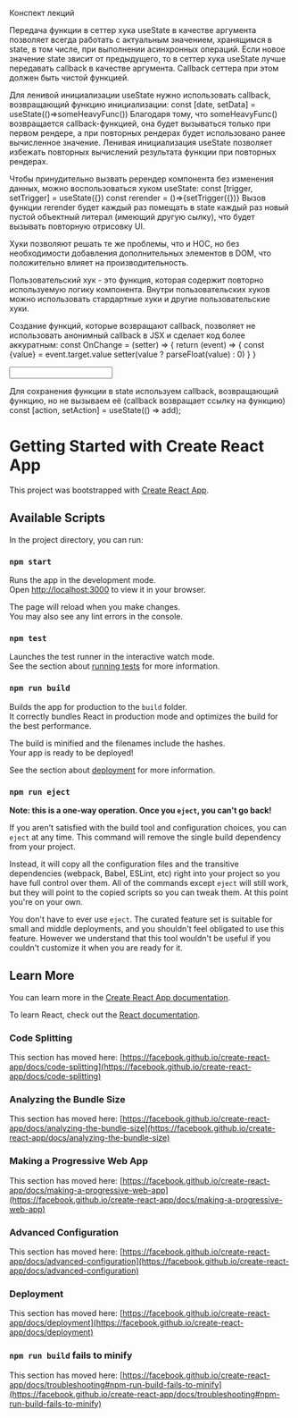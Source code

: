 Конспект лекций

Передача функции в сеттер хука useState в качестве аргумента позволяет всегда работать с актуальным значением,
хранящимся в state, в том числе, при выполнении асинхронных операций.
Если новое значение state звисит от предыдущего,
то в сеттер хука useState лучше передавать callback в качестве аргумента.
Callback сеттера при этом должен быть чистой функцией.


Для ленивой инициализации useState нужно использовать callback, возвращающий функцию инициализации:
const [date, setData] = useState(()=>someHeavyFunc())
Благодаря тому, что someHeavyFunc() возвращается callback-функцией, она будет вызываться только при первом рендере,
а при повторных рендерах будет использовано ранее вычисленное значение.
Ленивая инициализация useState позволяет избежать повторных вычислений результата функции при повторных рендерах.


Чтобы принудительно вызвать ререндер компонента без изменения данных, можно воспользоваться хуком useState:
const [trigger, setTrigger] = useState({})
const rerender = ()=>{setTrigger({})}
Вызов функции rerender будет каждый раз помещать в state каждый раз новый пустой объектный литерал (имеющий другую сылку),
что будет вызывать повторную отрисовку UI.


Хуки позволяют решать те же проблемы, что и HOC, но без необходимости добавления дополнительных элементов в DOM,
что положительно влияет на производительность.


Пользовательский хук - это функция, которая содержит повторно используемую логику компонента.
Внутри пользовательских хуков можно использовать стардартные хуки и другие пользовательские хуки.



Создание функций, которые возвращают callback, позволяет не использовать анонимный callback в JSX и сделает код более аккуратным:
    const OnChange = (setter) => {
        return (event) => {
            const {value} = event.target.value
            setter(value ? parseFloat(value) : 0)
        }
    }

<input onChange = {OnChange(setA)} />


Для сохранения функции в state используем callback,
 возвращающий функцию, но не вызываем её (callback возвращает ссылку на функцию)
    const [action, setAction] = useState(() => add);



# Getting Started with Create React App

This project was bootstrapped with [Create React App](https://github.com/facebook/create-react-app).

## Available Scripts

In the project directory, you can run:

### `npm start`

Runs the app in the development mode.\
Open [http://localhost:3000](http://localhost:3000) to view it in your browser.

The page will reload when you make changes.\
You may also see any lint errors in the console.

### `npm test`

Launches the test runner in the interactive watch mode.\
See the section about [running tests](https://facebook.github.io/create-react-app/docs/running-tests) for more information.

### `npm run build`

Builds the app for production to the `build` folder.\
It correctly bundles React in production mode and optimizes the build for the best performance.

The build is minified and the filenames include the hashes.\
Your app is ready to be deployed!

See the section about [deployment](https://facebook.github.io/create-react-app/docs/deployment) for more information.

### `npm run eject`

**Note: this is a one-way operation. Once you `eject`, you can't go back!**

If you aren't satisfied with the build tool and configuration choices, you can `eject` at any time. This command will remove the single build dependency from your project.

Instead, it will copy all the configuration files and the transitive dependencies (webpack, Babel, ESLint, etc) right into your project so you have full control over them. All of the commands except `eject` will still work, but they will point to the copied scripts so you can tweak them. At this point you're on your own.

You don't have to ever use `eject`. The curated feature set is suitable for small and middle deployments, and you shouldn't feel obligated to use this feature. However we understand that this tool wouldn't be useful if you couldn't customize it when you are ready for it.

## Learn More

You can learn more in the [Create React App documentation](https://facebook.github.io/create-react-app/docs/getting-started).

To learn React, check out the [React documentation](https://reactjs.org/).

### Code Splitting

This section has moved here: [https://facebook.github.io/create-react-app/docs/code-splitting](https://facebook.github.io/create-react-app/docs/code-splitting)

### Analyzing the Bundle Size

This section has moved here: [https://facebook.github.io/create-react-app/docs/analyzing-the-bundle-size](https://facebook.github.io/create-react-app/docs/analyzing-the-bundle-size)

### Making a Progressive Web App

This section has moved here: [https://facebook.github.io/create-react-app/docs/making-a-progressive-web-app](https://facebook.github.io/create-react-app/docs/making-a-progressive-web-app)

### Advanced Configuration

This section has moved here: [https://facebook.github.io/create-react-app/docs/advanced-configuration](https://facebook.github.io/create-react-app/docs/advanced-configuration)

### Deployment

This section has moved here: [https://facebook.github.io/create-react-app/docs/deployment](https://facebook.github.io/create-react-app/docs/deployment)

### `npm run build` fails to minify

This section has moved here: [https://facebook.github.io/create-react-app/docs/troubleshooting#npm-run-build-fails-to-minify](https://facebook.github.io/create-react-app/docs/troubleshooting#npm-run-build-fails-to-minify)
